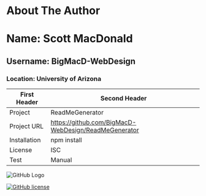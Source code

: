 
# About The Author
# Name: Scott MacDonald
## Username: BigMacD-WebDesign
### Location: University of Arizona

First Header | Second Header
-------------|---------------
Project      | ReadMeGenerator
Project URL  | https://github.com/BigMacD-WebDesign/ReadMeGenerator
Installation | npm install
License      | ISC
Test         | Manual


![GitHub Logo](https://avatars3.githubusercontent.com/u/60277883?v=4)

[![GitHub license](https://img.shields.io/badge/license-ISC-blue.svg)](https://github.com/BigMacD-WebDesign/ReadMeGenerator)

    